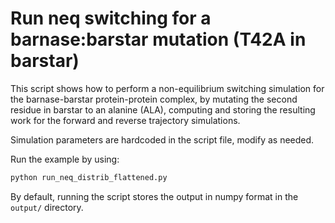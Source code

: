 # Run neq switching for a barnase:barstar mutation (T42A in barstar)
This script shows how to perform a non-equilibrium switching simulation for the barnase-barstar protein-protein complex,
by mutating the second residue in barstar to an alanine (ALA), computing and storing the resulting work for the forward
and reverse trajectory simulations.

Simulation parameters are hardcoded in the script file, modify as needed. 

Run the example by using:
```bash
python run_neq_distrib_flattened.py
```
By default, running the script stores the output in numpy format in the `output/` directory.